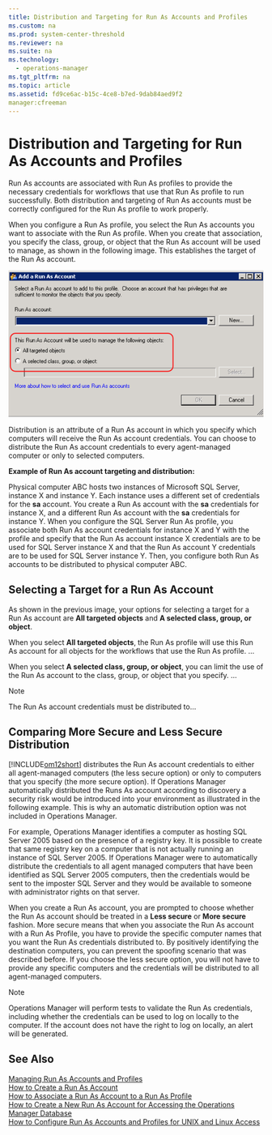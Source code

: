 ```yaml
---
title: Distribution and Targeting for Run As Accounts and Profiles
ms.custom: na
ms.prod: system-center-threshold
ms.reviewer: na
ms.suite: na
ms.technology: 
  - operations-manager
ms.tgt_pltfrm: na
ms.topic: article
ms.assetid: fd9ce6ac-b15c-4ce8-b7ed-9dab84aed9f2
manager:cfreeman
---
```

# Distribution and Targeting for Run As Accounts and Profiles
Run As accounts are associated with Run As profiles to provide the necessary credentials for workflows that use that Run As profile to run successfully. Both distribution and targeting of Run As accounts must be correctly configured for the Run As profile to work properly.  
  
When you configure a Run As profile, you select the Run As accounts you want to associate with the Run As profile. When you create that association, you specify the class, group, or object that the Run As account will be used to manage, as shown in the following image. This establishes the target of the Run As account.  
  
![Select target for Run As profile and account](../../om/manage/media/RunAsTarget.gif "RunAsTarget")  
  
Distribution is an attribute of a Run As account in which you specify which computers will receive the Run As account credentials. You can choose to distribute the Run As account credentials to every agent\-managed computer or only to selected computers.  
  
**Example of Run As account targeting and distribution:**  
  
Physical computer ABC hosts two instances of Microsoft SQL Server, instance X and instance Y. Each instance uses a different set of credentials for the **sa** account. You create a Run As account with the **sa** credentials for instance X, and a different Run As account with the **sa** credentials for instance Y. When you configure the SQL Server Run As profile, you associate both Run As account credentials for instance X and Y with the profile and specify that the Run As account instance X credentials are to be used for SQL Server instance X and that the Run As account Y credentials are to be used for SQL Server instance Y. Then, you configure both Run As accounts to be distributed to physical computer ABC.  
  
## Selecting a Target for a Run As Account  
As shown in the previous image, your options for selecting a target for a Run As account are **All targeted objects** and **A selected class, group, or object**.  
  
When you select **All targeted objects**, the Run As profile will use this Run As account for all objects for the workflows that use the Run As profile. …  
  
When you select **A selected class, group, or object**, you can limit the use of the Run As account to the class, group, or object that you specify. …  
  
> [!NOTE]  
> The Run As account credentials must be distributed to…  
  
## Comparing More Secure and Less Secure Distribution  
[!INCLUDE[om12short](../../om/manage/includes/om12short_md.md)] distributes the Run As account credentials to either all agent\-managed computers \(the less secure option\) or only to computers that you specify \(the more secure option\). If Operations Manager automatically distributed the Runs As account according to discovery a security risk would be introduced into your environment as illustrated in the following example. This is why an automatic distribution option was not included in Operations Manager.  
  
For example, Operations Manager identifies a computer as hosting SQL Server 2005 based on the presence of a registry key. It is possible to create that same registry key on a computer that is not actually running an instance of SQL Server 2005. If Operations Manager were to automatically distribute the credentials to all agent managed computers that have been identified as SQL Server 2005 computers, then the credentials would be sent to the imposter SQL Server and they would be available to someone with administrator rights on that server.  
  
When you create a Run As account, you are prompted to choose whether the Run As account should be treated in a **Less secure** or **More secure** fashion. More secure means that when you associate the Run As account with a Run As Profile, you have to provide the specific computer names that you want the Run As credentials distributed to. By positively identifying the destination computers, you can prevent the spoofing scenario that was described before. If you choose the less secure option, you will not have to provide any specific computers and the credentials will be distributed to all agent\-managed computers.  
  
> [!NOTE]  
> Operations Manager will perform tests to validate the Run As credentials, including whether the credentials can be used to log on locally to the computer. If the account does not have the right to log on locally, an alert will be generated.  
  
## See Also  
[Managing Run As Accounts and Profiles](../../om/manage/Managing-Run-As-Accounts-and-Profiles.md)  
[How to Create a Run As Account](../../om/manage/How-to-Create-a-Run-As-Account.md)  
[How to Associate a Run As Account to a Run As Profile](../../om/manage/How-to-Associate-a-Run-As-Account-to-a-Run-As-Profile.md)  
[How to Create a New Run As Account for Accessing the Operations Manager Database](../../om/manage/How-to-Create-a-New-Run-As-Account-for-Accessing-the-Operations-Manager-Database.md)  
[How to Configure Run As Accounts and Profiles for UNIX and Linux Access](../../om/manage/How-to-Configure-Run-As-Accounts-and-Profiles-for-UNIX-and-Linux-Access.md)  
  
